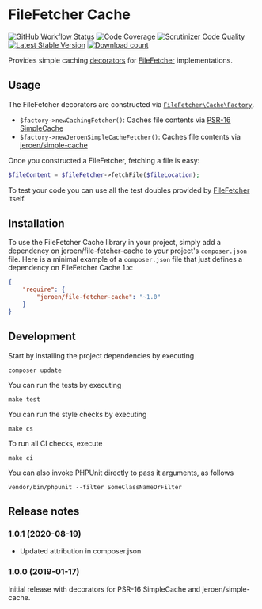 # FileFetcher Cache

[![GitHub Workflow Status](https://img.shields.io/github/workflow/status/JeroenDeDauw/file-fetcher-cache/CI)](https://github.com/JeroenDeDauw/file-fetcher-cache/actions?query=workflow%3ACI)
[![Code Coverage](https://scrutinizer-ci.com/g/JeroenDeDauw/file-fetcher-cache/badges/coverage.png?b=master)](https://scrutinizer-ci.com/g/JeroenDeDauw/file-fetcher-cache/?branch=master)
[![Scrutinizer Code Quality](https://scrutinizer-ci.com/g/JeroenDeDauw/file-fetcher-cache/badges/quality-score.png?b=master)](https://scrutinizer-ci.com/g/JeroenDeDauw/file-fetcher-cache/?branch=master)
[![Latest Stable Version](https://poser.pugx.org/jeroen/file-fetcher-cache/version.png)](https://packagist.org/packages/jeroen/file-fetcher-cache)
[![Download count](https://poser.pugx.org/jeroen/file-fetcher-cache/d/total.png)](https://packagist.org/packages/jeroen/file-fetcher-cache)

Provides simple caching [decorators](https://en.wikipedia.org/wiki/Decorator_pattern)
for [FileFetcher](https://github.com/JeroenDeDauw/FileFetcher) implementations.

## Usage

The FileFetcher decorators are constructed via [`FileFetcher\Cache\Factory`](src/Factory.php).

* `$factory->newCachingFetcher()`: Caches file contents via [PSR-16 SimpleCache](https://www.php-fig.org/psr/psr-16/)
* `$factory->newJeroenSimpleCacheFetcher()`: Caches file contents via [jeroen/simple-cache](https://github.com/JeroenDeDauw/SimpleCache)

Once you constructed a FileFetcher, fetching a file is easy:

```php
$fileContent = $fileFetcher->fetchFile($fileLocation);
```

To test your code you can use all the test doubles provided by [FileFetcher](https://github.com/JeroenDeDauw/FileFetcher) itself.

## Installation

To use the FileFetcher Cache library in your project, simply add a dependency on jeroen/file-fetcher-cache
to your project's `composer.json` file. Here is a minimal example of a `composer.json`
file that just defines a dependency on FileFetcher Cache 1.x:

```json
{
    "require": {
        "jeroen/file-fetcher-cache": "~1.0"
    }
}
```

## Development

Start by installing the project dependencies by executing

    composer update

You can run the tests by executing

    make test
    
You can run the style checks by executing

    make cs
    
To run all CI checks, execute

    make ci
    
You can also invoke PHPUnit directly to pass it arguments, as follows

    vendor/bin/phpunit --filter SomeClassNameOrFilter

## Release notes

### 1.0.1 (2020-08-19)

* Updated attribution in composer.json

### 1.0.0 (2019-01-17)

Initial release with decorators for PSR-16 SimpleCache and jeroen/simple-cache.
